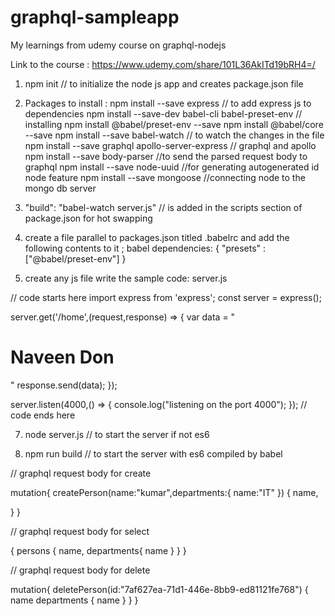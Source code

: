 # graphql-sampleapp
My learnings from udemy course on graphql-nodejs

Link to the course : https://www.udemy.com/share/101L36AkITd19bRH4=/

1) npm init // to initialize the node js app and creates package.json file

2) Packages to install : 
 npm install --save express // to add express js to dependencies
 npm install --save-dev babel-cli babel-preset-env // installing
 npm install @babel/preset-env --save
 npm install @babel/core --save
 npm install --save babel-watch // to watch the changes in the file
 npm install --save graphql apollo-server-express // graphql and apollo
 npm install --save body-parser //to send the parsed request body to graphql
 npm install --save node-uuid //for generating autogenerated id node feature
 npm install --save mongoose //connecting node to the mongo db server

3) "build": "babel-watch server.js"  // is added in the scripts section of package.json for hot swapping

4) create a file parallel to packages.json titled .babelrc and add the following contents to it ; babel dependencies:
{
   "presets" : ["@babel/preset-env"]
}

5) create any js file write the sample code: server.js

// code starts here
import express from 'express';
const server = express();

server.get('/home',(request,response) => {
   var data = "<html><body><h1>Naveen Don</h1></body></html>"
   response.send(data);
});

server.listen(4000,()  => {
   console.log("listening on the port 4000");
});
// code ends here

7) node server.js // to start the server if not es6

8) npm run build // to start the server with es6 compiled by babel

// graphql request body for create 

mutation{
  createPerson(name:"kumar",departments:{
    name:"IT"
  })
  {
    name,
    
  }
}

// graphql request body for select 


{
  persons
  {
    name,
    departments{
      name
    }
  }
}

// graphql request body for delete 


mutation{
  deletePerson(id:"7af627ea-71d1-446e-8bb9-ed81121fe768")
  {
    name
    departments
    {
      name
    }
  }
}



